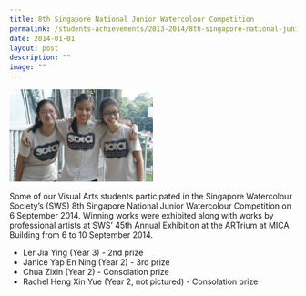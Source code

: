 ```yaml
---
title: 8th Singapore National Junior Watercolour Competition
permalink: /students-achievements/2013-2014/8th-singapore-national-junior-watercolour-competition/
date: 2014-01-01
layout: post
description: ""
image: ""
---
```

<img style="width:50%" src="/images/national-junior-watercolour-competition.jpg">

Some of our Visual Arts students participated in the Singapore Watercolour Society’s (SWS) 8th Singapore National Junior Watercolour Competition on 6 September 2014. Winning works were exhibited along with works by professional artists at SWS’ 45th Annual Exhibition at the ARTrium at MICA Building from 6 to 10 September 2014.

*   Ler Jia Ying&nbsp;(Year 3)&nbsp;\- 2nd prize
*   Janice Yap En Ning&nbsp;(Year 2)&nbsp;\- 3rd prize
*   Chua Zixin&nbsp;(Year 2)&nbsp;\- Consolation prize
*   Rachel Heng Xin Yue&nbsp;(Year 2, not pictured)&nbsp;\- Consolation prize